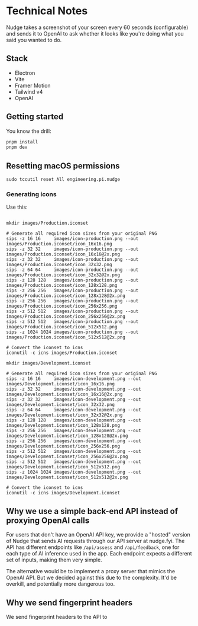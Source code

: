 # Technical Notes

Nudge takes a screenshot of your screen every 60 seconds (configurable) and
sends it to OpenAI to ask whether it looks like you're doing what you said you
wanted to do.

## Stack

- Electron
- Vite
- Framer Motion
- Tailwind v4
- OpenAI

## Getting started

You know the drill:

```bash
pnpm install
pnpm dev
```

## Resetting macOS permissions

```
sudo tccutil reset All engineering.pi.nudge
```

### Generating icons

Use this:

```

mkdir images/Production.iconset

# Generate all required icon sizes from your original PNG
sips -z 16 16     images/icon-production.png --out images/Production.iconset/icon_16x16.png
sips -z 32 32     images/icon-production.png --out images/Production.iconset/icon_16x16@2x.png
sips -z 32 32     images/icon-production.png --out images/Production.iconset/icon_32x32.png
sips -z 64 64     images/icon-production.png --out images/Production.iconset/icon_32x32@2x.png
sips -z 128 128   images/icon-production.png --out images/Production.iconset/icon_128x128.png
sips -z 256 256   images/icon-production.png --out images/Production.iconset/icon_128x128@2x.png
sips -z 256 256   images/icon-production.png --out images/Production.iconset/icon_256x256.png
sips -z 512 512   images/icon-production.png --out images/Production.iconset/icon_256x256@2x.png
sips -z 512 512   images/icon-production.png --out images/Production.iconset/icon_512x512.png
sips -z 1024 1024 images/icon-production.png --out images/Production.iconset/icon_512x512@2x.png

# Convert the iconset to icns
iconutil -c icns images/Production.iconset
```

```
mkdir images/Development.iconset

# Generate all required icon sizes from your original PNG
sips -z 16 16     images/icon-development.png --out images/Development.iconset/icon_16x16.png
sips -z 32 32     images/icon-development.png --out images/Development.iconset/icon_16x16@2x.png
sips -z 32 32     images/icon-development.png --out images/Development.iconset/icon_32x32.png
sips -z 64 64     images/icon-development.png --out images/Development.iconset/icon_32x32@2x.png
sips -z 128 128   images/icon-development.png --out images/Development.iconset/icon_128x128.png
sips -z 256 256   images/icon-development.png --out images/Development.iconset/icon_128x128@2x.png
sips -z 256 256   images/icon-development.png --out images/Development.iconset/icon_256x256.png
sips -z 512 512   images/icon-development.png --out images/Development.iconset/icon_256x256@2x.png
sips -z 512 512   images/icon-development.png --out images/Development.iconset/icon_512x512.png
sips -z 1024 1024 images/icon-development.png --out images/Development.iconset/icon_512x512@2x.png

# Convert the iconset to icns
iconutil -c icns images/Development.iconset
```

## Why we use a simple back-end API instead of proxying OpenAI calls

For users that don't have an OpenAI API key, we provide a "hosted" version of
Nudge that sends AI requests through our API server at nudge.fyi. The API has
different endpoints like `/api/assess` and `/api/feedback`, one for each type of
AI inference used in the app. Each endpoint expects a different set of inputs,
making them very simple.

The alternative would be to implement a proxy server that mimics the OpenAI API.
But we decided against this due to the complexity. It'd be overkill, and
potentially more dangerous too.

## Why we send fingerprint headers

We send fingerprint headers to the API to
